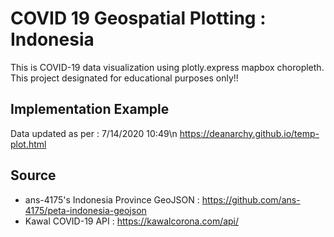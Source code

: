 # COVID 19 Geospatial Plotting : Indonesia
This is COVID-19 data visualization using plotly.express mapbox choropleth. This project designated for educational purposes only!!

## Implementation Example
Data updated as per : 7/14/2020 10:49\n
https://deanarchy.github.io/temp-plot.html

## Source
- ans-4175's Indonesia Province GeoJSON : https://github.com/ans-4175/peta-indonesia-geojson
- Kawal COVID-19 API : https://kawalcorona.com/api/

